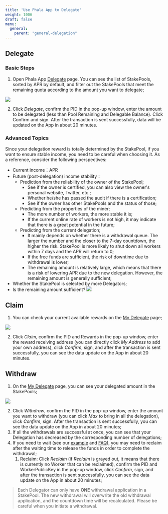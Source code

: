 ```yaml
---
title: 'Use Phala App to Delegate'
weight: 1006
draft: false
menu:
  general:
    parent: "general-delegation"
---
```


## Delegate

### Basic Steps

1. Open Phala App [Delegate](https://app.phala.network/delegate/) page. You can see the list of StakePools, sorted by APR by default, and filter out the StakePools that meet the remaining quota according to the amount you want to delegate;

![](/images/general/app-list.png)

2. Click *Delegate*, confirm the PID in the pop-up window, enter the amount to be delegated (less than Pool Remaining and Delegable Balance). Click Confirm and sign. After the transaction is sent successfully, data will be updated on the App in about 20 minutes.

### Advanced Topics

Since your delegation reward is totally determined by the StakePool, if you want to ensure stable income, you need to be careful when choosing it. As a reference, consider the following perspectives:

- Current income：APR
- Future (post-delegation) income stability：
  - Prediction from the reliability of the owner of the StakePool;
    - See if the owner is certified, you can also view the owner's personal website, Twitter, etc.;
    - Whether he/she has passed the audit if there is a certification;
    - See if the owner has other StakePools and the status of those;
  - Predicting from the properties of the miner;
    - The more number of workers, the more stable it is;
    - If the current online rate of workers is not high, it may indicate that there is a great potential in the future;
  - Predicting from the current delegation;
    - It mainly depends on whether there is a withdrawal queue. The larger the number and the closer to the 7-day countdown, the higher the risk. StakePool is more likely to shut down all workers within 7 days and the APR will return to 0;
    - If the free funds are sufficient, the risk of downtime due to withdrawal is lower;
    - The remaining amount is relatively large, which means that there is a risk of lowering APR due to the new delegation. However, the remaining amount is generally sufficient;
- Whether the StakePool is selected by more Delegators;
- Is the remaining amount sufficient?
  ![](/images/general/app-stakepool.png)

## Claim

1. You can check your current available rewards on the [My Delegate](https://app.phala.network/delegate/my-delegate) page;

![](/images/general/app-my-delegate.png)

2. Click *Claim*, confirm the PID and Rewards in the pop-up window, enter the reward receiving address (you can directly click *My Address* to add your own address), click *Confirm*, sign, and after the transaction is sent successfully, you can see the data update on the App in about 20 minutes.

## Withdraw

1. On the [My Delegate](https://app.phala.network/delegate/my-delegate) page, you can see your delegated amount in the StakePools;

![](/images/general/app-withdraw.png)

2. Click *Withdraw*, confirm the PID in the pop-up window, enter the amount you want to withdraw (you can click *Max* to bring in all the delegation), click *Confirm*, sign. After the transaction is sent successfully, you can see the data update on the App in about 20 minutes;
3. If all the withdrawals are successful at once, you can see that your Delegation has decreased by the corresponding number of delegations;
4. If you need to wait (see our [example](/en-us/general/applications/delegation-example/#example-2-reward-withdraw-timetable) and [FAQ](/en-us/general/applications/stakepool/#7-can-the-funds-delegated-to-the-stakepool-be-withdrawn-immediately)), you may need to reclaim after the waiting time to release the funds in order to complete the withdrawal;
    1. Reclaim: Click *Reclaim* (if *Reclaim* is grayed out, it means that there is currently no Worker that can be reclaimed), confirm the PID and WorkerPublicKey in the pop-up window, click *Confirm*, sign, and after the transaction is sent successfully, you can see the data update on the App in about 20 minutes;

> Each Delegator can only have **ONE** withdrawal application in a StakePool. The new withdrawal will overwrite the old withdrawal application, and the countdown time will be recalculated. Please be careful when you initiate a withdrawal.
